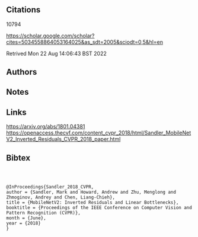 # 
## Citations


10794

https://scholar.google.com/scholar?cites=5034558864053164025&as_sdt=2005&sciodt=0,5&hl=en

Retrived
Mon 22 Aug 14:06:43 BST 2022

## Authors 

## Notes

## Links 


https://arxiv.org/abs/1801.04381
https://openaccess.thecvf.com/content_cvpr_2018/html/Sandler_MobileNetV2_Inverted_Residuals_CVPR_2018_paper.html



## Bibtex 

```



@InProceedings{Sandler_2018_CVPR,
author = {Sandler, Mark and Howard, Andrew and Zhu, Menglong and Zhmoginov, Andrey and Chen, Liang-Chieh},
title = {MobileNetV2: Inverted Residuals and Linear Bottlenecks},
booktitle = {Proceedings of the IEEE Conference on Computer Vision and Pattern Recognition (CVPR)},
month = {June},
year = {2018}
}

```

